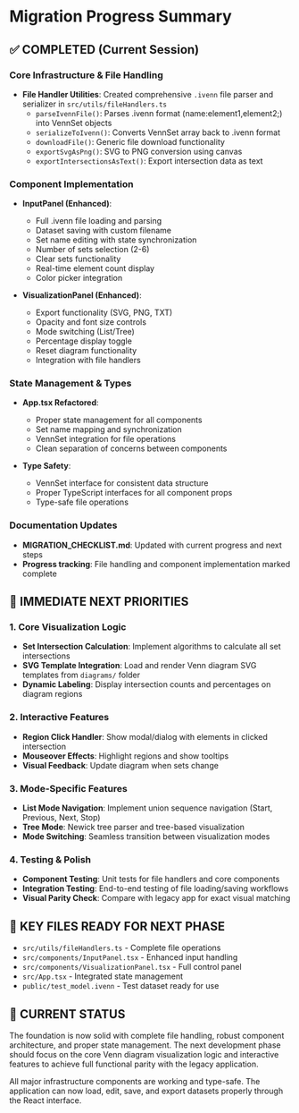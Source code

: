 # Migration Progress Summary

## ✅ COMPLETED (Current Session)

### Core Infrastructure & File Handling
- **File Handler Utilities**: Created comprehensive `.ivenn` file parser and serializer in `src/utils/fileHandlers.ts`
  - `parseIvennFile()`: Parses .ivenn format (name:element1,element2;) into VennSet objects
  - `serializeToIvenn()`: Converts VennSet array back to .ivenn format
  - `downloadFile()`: Generic file download functionality
  - `exportSvgAsPng()`: SVG to PNG conversion using canvas
  - `exportIntersectionsAsText()`: Export intersection data as text

### Component Implementation
- **InputPanel (Enhanced)**: 
  - Full .ivenn file loading and parsing
  - Dataset saving with custom filename
  - Set name editing with state synchronization
  - Number of sets selection (2-6)
  - Clear sets functionality
  - Real-time element count display
  - Color picker integration

- **VisualizationPanel (Enhanced)**:
  - Export functionality (SVG, PNG, TXT)
  - Opacity and font size controls
  - Mode switching (List/Tree)
  - Percentage display toggle
  - Reset diagram functionality
  - Integration with file handlers

### State Management & Types
- **App.tsx Refactored**: 
  - Proper state management for all components
  - Set name mapping and synchronization
  - VennSet integration for file operations
  - Clean separation of concerns between components

- **Type Safety**: 
  - VennSet interface for consistent data structure
  - Proper TypeScript interfaces for all component props
  - Type-safe file operations

### Documentation Updates
- **MIGRATION_CHECKLIST.md**: Updated with current progress and next steps
- **Progress tracking**: File handling and component implementation marked complete

## 🔧 IMMEDIATE NEXT PRIORITIES

### 1. Core Visualization Logic
- **Set Intersection Calculation**: Implement algorithms to calculate all set intersections
- **SVG Template Integration**: Load and render Venn diagram SVG templates from `diagrams/` folder
- **Dynamic Labeling**: Display intersection counts and percentages on diagram regions

### 2. Interactive Features
- **Region Click Handler**: Show modal/dialog with elements in clicked intersection
- **Mouseover Effects**: Highlight regions and show tooltips
- **Visual Feedback**: Update diagram when sets change

### 3. Mode-Specific Features
- **List Mode Navigation**: Implement union sequence navigation (Start, Previous, Next, Stop)
- **Tree Mode**: Newick tree parser and tree-based visualization
- **Mode Switching**: Seamless transition between visualization modes

### 4. Testing & Polish
- **Component Testing**: Unit tests for file handlers and core components
- **Integration Testing**: End-to-end testing of file loading/saving workflows
- **Visual Parity Check**: Compare with legacy app for exact visual matching

## 📁 KEY FILES READY FOR NEXT PHASE

- `src/utils/fileHandlers.ts` - Complete file operations
- `src/components/InputPanel.tsx` - Enhanced input handling
- `src/components/VisualizationPanel.tsx` - Full control panel
- `src/App.tsx` - Integrated state management
- `public/test_model.ivenn` - Test dataset ready for use

## 🎯 CURRENT STATUS

The foundation is now solid with complete file handling, robust component architecture, and proper state management. The next development phase should focus on the core Venn diagram visualization logic and interactive features to achieve full functional parity with the legacy application.

All major infrastructure components are working and type-safe. The application can now load, edit, save, and export datasets properly through the React interface.
